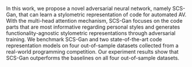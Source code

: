 In this work, we propose a novel adversarial neural network, namely SCS-Gan, that can learn a stylometric representation of code for automated AV. With the multi-head attention mechanism, SCS-Gan focuses on the code parts that are most informative regarding personal styles and generates functionality-agnostic stylometric representations through adversarial training. We benchmark SCS-Gan and two state-of-the-art code representation models on four out-of-sample datasets collected from a real-world programming competition. Our experiment results show that SCS-Gan outperforms the baselines on all four out-of-sample datasets.
